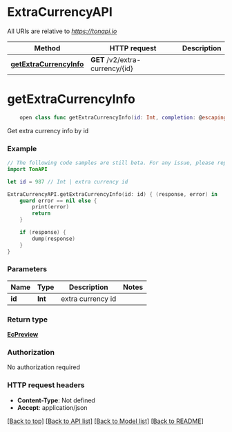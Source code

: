 # ExtraCurrencyAPI

All URIs are relative to *https://tonapi.io*

Method | HTTP request | Description
------------- | ------------- | -------------
[**getExtraCurrencyInfo**](ExtraCurrencyAPI.md#getextracurrencyinfo) | **GET** /v2/extra-currency/{id} | 


# **getExtraCurrencyInfo**
```swift
    open class func getExtraCurrencyInfo(id: Int, completion: @escaping (_ data: EcPreview?, _ error: Error?) -> Void)
```



Get extra currency info by id

### Example
```swift
// The following code samples are still beta. For any issue, please report via http://github.com/OpenAPITools/openapi-generator/issues/new
import TonAPI

let id = 987 // Int | extra currency id

ExtraCurrencyAPI.getExtraCurrencyInfo(id: id) { (response, error) in
    guard error == nil else {
        print(error)
        return
    }

    if (response) {
        dump(response)
    }
}
```

### Parameters

Name | Type | Description  | Notes
------------- | ------------- | ------------- | -------------
 **id** | **Int** | extra currency id | 

### Return type

[**EcPreview**](EcPreview.md)

### Authorization

No authorization required

### HTTP request headers

 - **Content-Type**: Not defined
 - **Accept**: application/json

[[Back to top]](#) [[Back to API list]](../README.md#documentation-for-api-endpoints) [[Back to Model list]](../README.md#documentation-for-models) [[Back to README]](../README.md)

